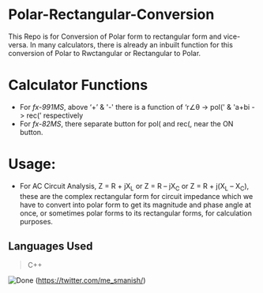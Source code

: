 # Polar-Rectangular-Conversion

This Repo is for Conversion of Polar form to rectangular form and vice-versa.
In many calculators, there is already an inbuilt function for this conversion of Polar to Rwctangular or Rectangular to Polar.

# Calculator Functions

- For _fx-991MS_, above ‘+’ & '-' there is a function of ‘r∠θ -> pol(' & 'a+bi -> rec(’ respectively
- For _fx-82MS_, there separate button for pol( and  rec(, near the ON button.

# Usage:

- For AC Circuit Analysis, Z = R + jX<sub>L</sub> or Z = R – jX<sub>C</sub> or Z = R + j(X<sub>L</sub> – X<sub>C</sub>), these are the complex rectangular form for circuit impedance which we have to convert into polar form to get its magnitude and phase angle at once, or sometimes polar forms to its rectangular forms, for calculation purposes. 

## Languages Used

> C++

<!-- <a href="https://twitter.com/me_smanish"><img src="https://th.bing.com/th/id/OIP.7jw1UaY3rxZk2Dg78b6WyQAAAA?rs=1&pid=ImgDetMain" alt="logo" style="width: 33%; height: 67%; border-radius: 20px !important;"></a> -->


<!-- [![Build Status](https://travis-ci.org/joemccann/dillinger.svg?branch=master)](https://travis-ci.org/joemccann/dillinger) -->

![Done](https://img.shields.io/badge/Build-Passing-brightgreen) (https://twitter.com/me_smanish/)

<!-- ![Failing](https://img.shields.io/badge/Build-Failing-red) ![In Progress](https://img.shields.io/badge/Build-In%20Progress-orange) -->

<!-- [C++](https://cplusplus.com/) -->

